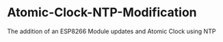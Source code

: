 # Atomic-Clock-NTP-Modification
The addition of an ESP8266 Module updates and Atomic Clock using NTP
